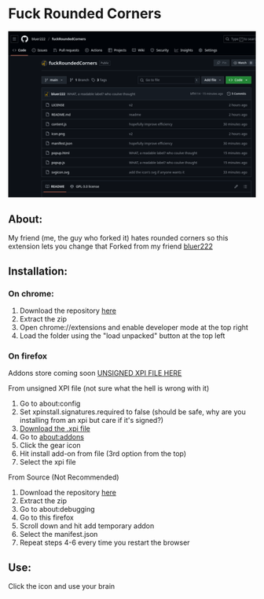 # Fuck Rounded Corners

![Screenshot of the upstream Fuck Rounded Corners GitHub repo with sharp corners](/example.png)


## About:
My friend (me, the guy who forked it) hates rounded corners so this extension lets you change that
Forked from my friend [bluer222](https://github.com/bluer222/fuckRoundedCorners/releases/latest)

## Installation: 
### On chrome:
1. Download the repository [here](https://github.com/MastrCheef99/fuckRoundedCornersFirefox/archive/refs/heads/main.zip)
2. Extract the zip
3. Open chrome://extensions and enable developer mode at the top right
4. Load the folder using the "load unpacked" button at the top left

### On firefox
Addons store coming soon
[UNSIGNED XPI FILE HERE](https://github.com/MastrCheef99/fuckRoundedCornersFirefox/releases/latest)

From unsigned XPI file (not sure what the hell is wrong with it)
1. Go to about:config
2. Set xpinstall.signatures.required to false (should be safe, why are you installing from an xpi but care if it's signed?)
3. [Download the .xpi file](https://github.com/MastrCheef99/fuckRoundedCornersFirefox/releases/latest)
4. Go to [about:addons](about:addons)
5. Click the gear icon
6. Hit install add-on from file (3rd option from the top)
7. Select the xpi file

From Source (Not Recommended)
1. Download the repository [here](https://github.com/MastrCheef99/fuckRoundedCornersFirefox/archive/refs/heads/main.zip)
2. Extract the zip
3. Go to about:debugging
4. Go to this firefox
5. Scroll down and hit add temporary addon
6. Select the manifest.json
7. Repeat steps 4-6 every time you restart the browser

## Use:
Click the icon and use your brain
